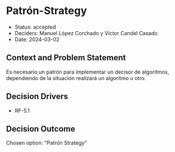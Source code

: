 # Patrón-Strategy

* Status: accepted
* Deciders: Manuel López Corchado y Victor Candel Casado
* Date: 2024-03-02

## Context and Problem Statement

Es necesario un patrón para implementar un decisor de algoritmos, dependiendo de la situación realizará un algoritmo u otro.

## Decision Drivers

* RF-5.1

## Decision Outcome

Chosen option: "Patrón Strategy"
